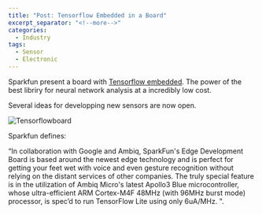 ```yaml
---
title: "Post: Tensorflow Embedded in a Board"
excerpt_separator: "<!--more-->"
categories:
  - Industry
tags:
  - Sensor
  - Electronic
---
```


Sparkfun present a board with [Tensorflow embedded](https://www.sparkfun.com/products/15170). The power of the best libriry for neural network analysis at a incredibly low cost.

Several ideas for developping new sensors are now open.

![Tensorflowboard](https://cdn.sparkfun.com//assets/parts/1/3/5/6/7/15170-SparkFun_Edge_Development_Board_-_Apollo3_Blue-01a.jpg)

Sparkfun defines:

“In collaboration with Google and Ambiq, SparkFun's Edge Development Board is based around the newest edge technology and is perfect for getting your feet wet with voice and even gesture recognition without relying on the distant services of other companies. The truly special feature is in the utilization of Ambiq Micro's latest Apollo3 Blue microcontroller, whose ultra-efficient ARM Cortex-M4F 48MHz (with 96MHz burst mode) processor, is spec’d to run TensorFlow Lite using only 6uA/MHz. ".



